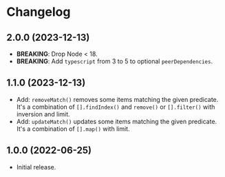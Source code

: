 # Changelog

## 2.0.0 (2023-12-13)

- **BREAKING**: Drop Node < 18.
- **BREAKING**: Add `typescript` from 3 to 5 to optional `peerDependencies`.

## 1.1.0 (2023-12-13)

- Add: `removeMatch()` removes some items matching the given predicate. It's a
  combination of `[].findIndex()` and `remove()` or `[].filter()` with inversion
  and limit.
- Add: `updateMatch()` updates some items matching the given predicate. It's a
  combination of `[].map()` with limit.

## 1.0.0 (2022-06-25)

- Initial release.
